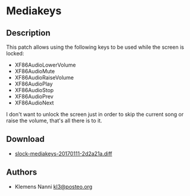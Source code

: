 Mediakeys
=========

Description
-----------
This patch allows using the following keys to be used while the screen is
locked:

- XF86AudioLowerVolume
- XF86AudioMute
- XF86AudioRaiseVolume
- XF86AudioPlay
- XF86AudioStop
- XF86AudioPrev
- XF86AudioNext

I don't want to unlock the screen just in order to skip the current song or
raise the volume, that's all there is to it.

Download
--------
* [slock-mediakeys-20170111-2d2a21a.diff](slock-mediakeys-20170111-2d2a21a.diff)

Authors
-------
* Klemens Nanni <kl3@posteo.org>
